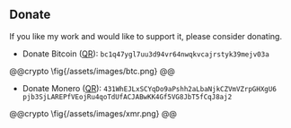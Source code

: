 ## Donate

If you like my work and would like to support it, please consider donating.

- Donate Bitcoin ([QR](/assets/images/btc.png)): `bc1q47ygl7uu3d94vr64nwqkvcajrstyk39mejv03a`

@@crypto
\fig{/assets/images/btc.png}
@@

- Donate Monero ([QR](/assets/images/xmr.png)): `431WhEJLxSCYqDo9aPshh2aLbaNjkCZVmVZrpGHXgU6
pjb3SjLAREPfVEojRu4qoTdUfACJABwKK4Gf5VG8JbT5fCqJ8aj2`

@@crypto
\fig{/assets/images/xmr.png}
@@
